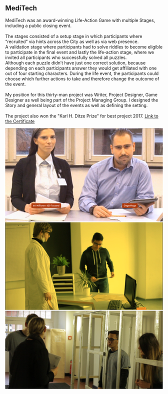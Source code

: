 <html>
    <body>
        <div id="projects_content">
            <h2>MediTech</h2>
            <p id="textContent">
                MediTech was an award-winning Life-Action Game with multiple Stages, including a public closing event.<br><br>
                The stages consisted of a setup stage in which participants where “recruited” via hints across the City as well as via web presence. <br>
                A validation stage where participants had to solve riddles to become eligible to participate in the final event and lastly the life-action stage, where we invited all participants who successfully solved all puzzles.<br>
                Although each puzzle didn’t have just one correct solution, because depending on each participants answer they would get affiliated with one out of four starting characters. 
                During the life event, the participants could choose which further actions to take and therefore change the outcome of the event.
                <br><br>
                My position for this thirty-man project was Writer, Project Designer, Game Designer as well being part of the Project Managing Group. I designed the Story and general layout of the events as well as defining the setting.
                <br><br>
                The project also won the "Karl H. Ditze Prize" for best project 2017. 
                <a href="assets/images/DitzePreis.pdf">Link to the Certificate</a>
                <br>
                <div id="mediTechImages">
                    <img src="assets/images/MediTech/1.png" alt="interviewMediTech">
                    <img src="assets/images/MediTech/2.PNG" alt="sceneMediTech">
                    <img src="assets/images/MediTech/3.PNG" alt="gameMediTech">
                </div>
            </p>
        </div>
    </body>
</html>